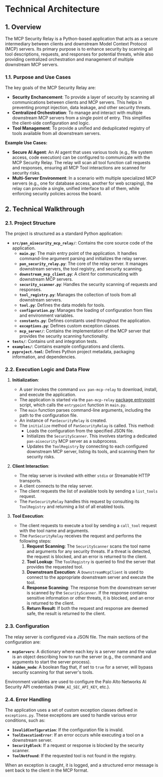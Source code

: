 
# Technical Architecture

## 1. Overview

The MCP Security Relay is a Python-based application that acts as a secure intermediary between clients and downstream Model Context Protocol (MCP) servers. Its primary purpose is to enhance security by scanning all tool descriptions, requests, and responses for potential threats, while also providing centralized orchestration and management of multiple downstream MCP servers.

### 1.1. Purpose and Use Cases

The key goals of the MCP Security Relay are:

- **Security Enchancement**: To provide a layer of security by scanning all communications between clients and MCP servers. This helps in preventing prompt injection, data leakage, and other security threats.
- **Centralized Orchestration**: To manage and interact with multiple downstream MCP servers from a single point of entry. This simplifies the client-side configuration and logic.
- **Tool Management**: To provide a unified and deduplicated registry of tools available from all downstream servers.

**Example Use Cases:**

- **Secure AI Agent**: An AI agent that uses various tools (e.g., file system access, code execution) can be configured to communicate with the MCP Security Relay. The relay will scan all tool function call requests and responses, ensuring all MCP Tool interactions are scanned for security risks.
- **Multi-Server Environment**: In a scenario with multiple specialized MCP servers (e.g., one for database access, another for web scraping), the relay can provide a single, unified interface to all of them, while enforcing security policies across the board.

## 2. Technical Walkthrough

### 2.1. Project Structure

The project is structured as a standard Python application:

- **`src/pan_aisecurity_mcp_relay/`**: Contains the core source code of the application.
    - **`main.py`**: The main entry point of the application. It handles command-line argument parsing and initializes the relay server.
    - **`pan_security_relay.py`**: The core of the relay server. It manages downstream servers, the tool registry, and security scanning.
    - **`downstream_mcp_client.py`**: A client for communicating with downstream MCP servers.
    - **`security_scanner.py`**: Handles the security scanning of requests and responses.
    - **`tool_registry.py`**: Manages the collection of tools from all downstream servers.
    - **`tool.py`**: Defines the data models for tools.
    - **`configuration.py`**: Manages the loading of configuration from files and environment variables.
    - **`constants.py`**: Defines constants used throughout the application.
    - **`exceptions.py`**: Defines custom exception classes.
    - **`mcp_server/`**: Contains the implementation of the MCP server that provides the security scanning functionality.
- **`tests/`**: Contains unit and integration tests.
- **`examples/`**: Contains example configurations and clients.
- **`pyproject.toml`**: Defines Python project metadata, packaging information, and dependencies.

### 2.2. Execution Logic and Data Flow

1.  **Initialization**:
    - A user invokes the command `uvx pan-mcp-relay` to download, install, and execute the application.
    - The application is started via the `pan-mcp-relay` [package entrypoint] script, which calls the `entrypoint` function in `main.py`.
    - The `main` function parses command-line arguments, including the path to the configuration file.
    - An instance of `PanSecurityRelay` is created.
    - The `initialize` method of `PanSecurityRelay` is called. This method:
        - Loads the configuration from the specified JSON file.
        - Initializes the `SecurityScanner`. This involves starting a dedicated `pan-aisecurity` MCP server as a subprocess.
        - Updates the `ToolRegistry` by connecting to each configured downstream MCP server, listing its tools, and scanning them for security risks.

2.  **Client Interaction**:
    - The relay server is invoked with either `stdio` or Streamable HTTP transports.
    - A client connects to the relay server.
    - The client requests the list of available tools by sending a `list_tools` request.
    - The `PanSecurityRelay` handles this request by consulting its `ToolRegistry` and returning a list of all enabled tools.

3.  **Tool Execution**:
    - The client requests to execute a tool by sending a `call_tool` request with the tool name and arguments.
    - The `PanSecurityRelay` receives the request and performs the following steps:
        1.  **Request Scanning**: The `SecurityScanner` scans the tool name and arguments for any security threats. If a threat is detected, the request is blocked, and an error is returned to the client.
        2.  **Tool Lookup**: The `ToolRegistry` is queried to find the server that provides the requested tool.
        3.  **Downstream Execution**: A `DownstreamMcpClient` is used to connect to the appropriate downstream server and execute the tool.
        4.  **Response Scanning**: The response from the downstream server is scanned by the `SecurityScanner`. If the response contains sensitive information or other threats, it is blocked, and an error is returned to the client.
        5.  **Return Result**: If both the request and response are deemed safe, the result is returned to the client.

### 2.3. Configuration

The relay server is configured via a JSON file. The main sections of the configuration are:

- **`mcpServers`**: A dictionary where each key is a server name and the value is an object describing how to run the server (e.g., the command and arguments to start the server process).
- **`hidden_mode`**: A boolean flag that, if set to `true` for a server, will bypass security scanning for that server's tools.

Environment variables are used to configure the Palo Alto Networks AI Security API credentials (`PANW_AI_SEC_API_KEY`, etc.).

### 2.4. Error Handling

The application uses a set of custom exception classes defined in `exceptions.py`. These exceptions are used to handle various error conditions, such as:

- **`InvalidConfiguration`**: If the configuration file is invalid.
- **`ToolExecutionError`**: If an error occurs while executing a tool on a downstream server.
- **`SecurityBlock`**: If a request or response is blocked by the security scanner.
- **`ToolNotFound`**: If the requested tool is not found in the registry.

When an exception is caught, it is logged, and a structured error message is sent back to the client in the MCP format.


[package entrypoint]: https://packaging.python.org/en/latest/specifications/pyproject-toml/#entry-points
